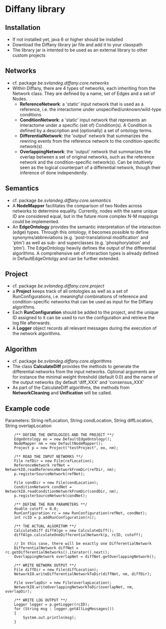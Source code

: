 # Diffany library ####
## Installation ####
 - If not installed yet, java 6 or higher should be installed 
 - Download the Diffany library jar file and add it to your classpath
 - The library jar is intented to be used as an external library to other custom projects

## Networks ####
 - cf. package *be.svlandeg.diffany.core.networks*
 - Within Diffany, there are 4 types of networks, each inheriting from the Network class. They are defined by a name, set of Edges and a set of Nodes. 
    + **ReferenceNetwork**: a 'static' input network that is used as a reference, i.e. the interactome under unspecified/unknown/wild-type conditions.
    + **ConditionNetwork**: a 'static' input network that represents an interactome under a specific (set of) Condition(s). A Condition is defined by a description and (optionally) a set of ontology terms.
    + **DifferentialNetwork**: the 'output' network that summarizes the rewiring events from the reference network to the condition-specific network(s)
    + **OverlappingNetwork**: the 'output' network that summarizes the overlap between a set of original networks, such as the reference network and the condition-specific network(s). Can be intuitively seen as the logical counterpart of a differential network, though their inference of done independently.
    

## Semantics ####
 - cf. package *be.svlandeg.diffany.core.semantics*
 - A **NodeMapper** facilitates the comparison of two Nodes across networks to determine equality. Currently, nodes with the same unique ID are considered equal, but in the future more complex N-M mappings could be implemented.
 - An **EdgeOntology** provides the semantic interpretation of the interaction (edge) types. Through this ontology, it becomes possible to define synonyms/abbreviations (e.g. 'post-translational modification' and 'ptm') as well as sub- and superclasses (e.g. 'phosphorylation' and 'ptm'). The EdgeOntology heavily defines the output of the differential algorithms. A comprehensive set of interaction types is already defined in DefaultEdgeOntolgy and can be further extended.

## Project ####
 - cf. package *be.svlandeg.diffany.core.project*
 - a **Project** keeps track of all ontologies as well as a set of RunConfigurations, i.e. meaningful combinations of reference and condition-specific networks that can be used as input for the Diffany algorithms.
 - Each **RunConfiguration** should be added to the project, and the unique ID assigned to it can be used to run the configuration and retrieve the log file afterwards.
 - A **Logger** object records all relevant messages during the execution of the network algorithms.

## Algorithm ####
 - cf. package *be.svlandeg.diffany.core.algorithms*
 - The class **CalculateDiff** provides the methods to generate the differential networks from the input networks. Optional arguments are for instance the minimal weight threshold (default 0.0) and the name of the output networks (by default 'diff\_XXX' and 'consensus\_XXX'
 - As part of the CalculateDiff algorithms, the methods from **NetworkCleaning** and **Unification** will be called.
 
## Example code ####

Parameters: String refLocation, String condLocation, String diffLocation, String overlapLocation
	
	
		/** DEFINE THE ONTOLOGIES AND THE PROJECT **/
		EdgeOntology eo = new DefaultEdgeOntology();
		NodeMapper nm = new DefaultNodeMapper();
		Project p = new Project("testProject", eo, nm);

		/** READ THE INPUT NETWORKS **/
		File refDir = new File(refLocation);
		ReferenceNetwork refNet = NetworkIO.readReferenceNetworkFromDir(refDir, nm);
		p.registerSourceNetwork(refNet);

		File condDir = new File(condLocation);
		ConditionNetwork condNet = NetworkIO.readConditionNetworkFromDir(condDir, nm);
		p.registerSourceNetwork(condNet);

		/** DEFINE THE RUN PARAMETERS **/
		double cutoff = 0.0;
		RunConfiguration rc = new RunConfiguration(refNet, condNet);
		int rcID = p.addRunConfiguration(rc);
		
		/** THE ACTUAL ALGORITHM **/
		CalculateDiff diffAlgo = new CalculateDiff();
		diffAlgo.calculateOneDifferentialNetwork(p, rcID, cutoff);

		// In this case, there will be exactly one DifferentialNetwork
		DifferentialNetwork diffNet = rc.getDifferentialNetworks().iterator().next();
		OverlappingNetwork overlapNet = diffNet.getOverlappingNetwork();

		/** WRITE NETWORK OUTPUT **/
		File diffDir = new File(diffLocation);
		NetworkIO.writeDifferentialNetworkToDir(diffNet, nm, diffDir);

		File overlapDir = new File(overlapLocation);
		NetworkIO.writeOverlappingNetworkToDir(overlapNet, nm, overlapDir);

		/** WRITE LOG OUTPUT **/
		Logger logger = p.getLogger(rcID);
		for (String msg : logger.getAllLogMessages())
		{
			System.out.println(msg);
		}
	

